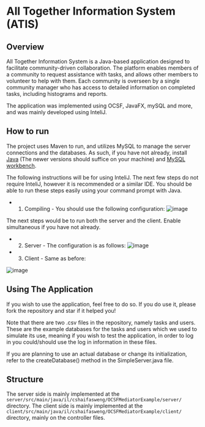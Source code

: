 # All Together Information System (ATIS)

## Overview

All Together Information System is a Java-based application designed to facilitate community-driven collaboration.
The platform enables members of a community to request assistance with tasks, and allows other members to volunteer to help with them.
Each community is overseen by a single community manager who has access to detailed information on completed tasks, including histograms and reports.

The application was implemented using OCSF, JavaFX, mySQL and more, and was mainly developed using InteliJ.

## How to run

The project uses Maven to run, and utilizes MySQL to manage the server connections and the databases.
As such, if you have not already, install [Java](https://www.oracle.com/il-en/java/technologies/downloads/) (The newer versions should suffice on your machine) and [MySQL workbench](https://dev.mysql.com/downloads/workbench/).

The following instructions will be for using InteliJ. The next few steps do not require InteliJ, however it is recommended or a similar IDE. 
You should be able to run these steps easily using your command prompt with Java.


- 1. Compiling - 
You should use the following configuration:
![image](https://github.com/user-attachments/assets/23a173b2-442e-4ff0-8c72-990f7f42670c)

The next steps would be to run both the server and the client. Enable simultaneous if you have not already.

- 2. Server - 
The configuration is as follows:
![image](https://github.com/user-attachments/assets/eb4dcc97-a1da-442b-b0e0-18cd65bb2697)

- 3. Client -
Same as before:

![image](https://github.com/user-attachments/assets/0d67c4bb-2b53-426d-a746-395a64f4451b)

## Using The Application

If you wish to use the application, feel free to do so. If you do use it, please fork the repository and star if it helped you!

Note that there are two .csv files in the repository, namely tasks and users. 
These are the example databases for the tasks and users which we used to simulate its use, meaning if you wish to test the application, in order to log in you could/should use the log in information in these files.

If you are planning to use an actual database or change its initialization, refer to the createDatabase() method in the SimpleServer.java file. 

## Structure

The server side is mainly implemented at the ```server/src/main/java/il/cshaifasweng/OCSFMediatorExample/server/``` directory.
The client side is mainly implemented at the ```client/src/main/java/il/cshaifasweng/OCSFMediatorExample/client/``` directory, mainly on the controller files. 

